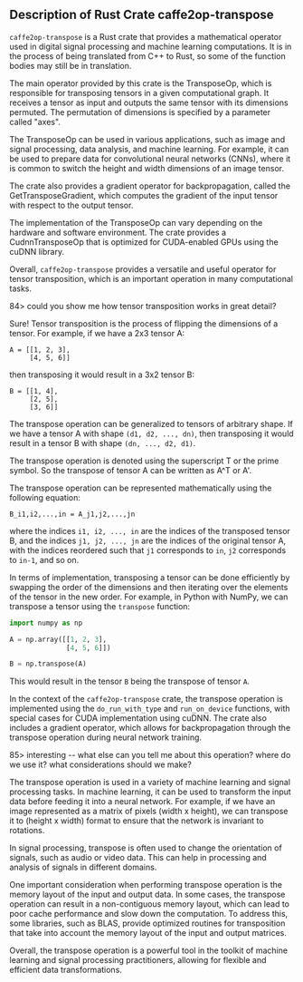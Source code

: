 ## Description of Rust Crate caffe2op-transpose

`caffe2op-transpose` is a Rust crate that provides
a mathematical operator used in digital signal
processing and machine learning computations. It
is in the process of being translated from C++ to
Rust, so some of the function bodies may still be
in translation.

The main operator provided by this crate is the
TransposeOp, which is responsible for transposing
tensors in a given computational graph. It
receives a tensor as input and outputs the same
tensor with its dimensions permuted. The
permutation of dimensions is specified by
a parameter called "axes".

The TransposeOp can be used in various
applications, such as image and signal processing,
data analysis, and machine learning. For example,
it can be used to prepare data for convolutional
neural networks (CNNs), where it is common to
switch the height and width dimensions of an image
tensor.

The crate also provides a gradient operator for
backpropagation, called the GetTransposeGradient,
which computes the gradient of the input tensor
with respect to the output tensor.

The implementation of the TransposeOp can vary
depending on the hardware and software
environment. The crate provides a CudnnTransposeOp
that is optimized for CUDA-enabled GPUs using the
cuDNN library.

Overall, `caffe2op-transpose` provides a versatile
and useful operator for tensor transposition,
which is an important operation in many
computational tasks.

84> could you show me how tensor transposition
works in great detail?

Sure! Tensor transposition is the process of
flipping the dimensions of a tensor. For example,
if we have a 2x3 tensor A:

```
A = [[1, 2, 3],
     [4, 5, 6]]
```

then transposing it would result in a 3x2 tensor
B:

```
B = [[1, 4],
     [2, 5],
     [3, 6]]
```

The transpose operation can be generalized to
tensors of arbitrary shape. If we have a tensor
A with shape `(d1, d2, ..., dn)`, then transposing
it would result in a tensor B with shape `(dn,
..., d2, d1)`.

The transpose operation is denoted using the
superscript T or the prime symbol. So the
transpose of tensor A can be written as A^T or A'.

The transpose operation can be represented
mathematically using the following equation:

```
B_i1,i2,...,in = A_j1,j2,...,jn
```

where the indices `i1, i2, ..., in` are the
indices of the transposed tensor B, and the
indices `j1, j2, ..., jn` are the indices of the
original tensor A, with the indices reordered such
that `j1` corresponds to `in`, `j2` corresponds to
`in-1`, and so on.

In terms of implementation, transposing a tensor
can be done efficiently by swapping the order of
the dimensions and then iterating over the
elements of the tensor in the new order. For
example, in Python with NumPy, we can transpose
a tensor using the `transpose` function:

```python
import numpy as np

A = np.array([[1, 2, 3],
              [4, 5, 6]])

B = np.transpose(A)
```

This would result in the tensor `B` being the
transpose of tensor `A`.

In the context of the `caffe2op-transpose` crate,
the transpose operation is implemented using the
`do_run_with_type` and `run_on_device` functions,
with special cases for CUDA implementation using
cuDNN. The crate also includes a gradient
operator, which allows for backpropagation through
the transpose operation during neural network
training.

85> interesting -- what else can you tell me about
this operation? where do we use it? what
considerations should we make?

The transpose operation is used in a variety of
machine learning and signal processing tasks. In
machine learning, it can be used to transform the
input data before feeding it into a neural
network. For example, if we have an image
represented as a matrix of pixels (width
x height), we can transpose it to (height x width)
format to ensure that the network is invariant to
rotations.

In signal processing, transpose is often used to
change the orientation of signals, such as audio
or video data. This can help in processing and
analysis of signals in different domains.

One important consideration when performing
transpose operation is the memory layout of the
input and output data. In some cases, the
transpose operation can result in a non-contiguous
memory layout, which can lead to poor cache
performance and slow down the computation. To
address this, some libraries, such as BLAS,
provide optimized routines for transposition that
take into account the memory layout of the input
and output matrices.

Overall, the transpose operation is a powerful
tool in the toolkit of machine learning and signal
processing practitioners, allowing for flexible
and efficient data transformations.
